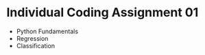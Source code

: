 # Individual Coding Assignment 01
<ul>
   <li>Python Fundamentals</li>
   <li>Regression</li>
   <li>Classification</li>
</ul>
